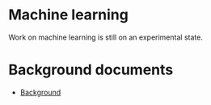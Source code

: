 # Machine learning

Work on machine learning is still on an experimental state.

# Background documents

- [Background](Background.html)
